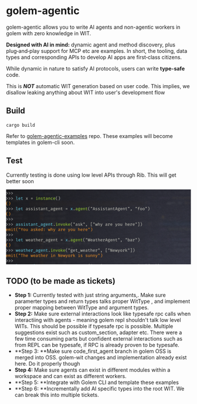 # golem-agentic

golem-agentic allows you to write AI agents and non-agentic workers in golem with zero knowledge in WIT.

**Designed with AI in mind:** dynamic agent and method discovery, plus plug‑and‑play support for MCP etc are examples. 
In short, the tooling, data types and corresponding APIs to develop AI apps are first‑class citizens.

While dynamic in nature to satisfy AI protocols, users can write **type-safe** code.

This is _**NOT**_ automatic WIT generation based on user code. This implies, we disallow leaking anything about WIT into user's development flow


## Build

```shell
cargo build
```

Refer to [golem-agentic-examples](https://github.com/golemcloud/golem-agentic-examples) repo.
These examples will become templates in golem-cli soon.

## Test

Currently testing is done using low level APIs through Rib. This will get better soon

![img.png](img.png)


## TODO (to be made as tickets)
* **Step 1:** Currently tested with just string arguments,. Make sure paramerter types and return types talks proper WitType , and implement proper mapping between WitType and argument types.
* **Step 2:** Make sure external interactions look like typesafe rpc calls when interactiing with agents - meaning golem repl shouldn't talk low level WITs. This should be possible if typesafe rpc is possible. Multiple   suggestions exist such as custom_section, adapter etc. There were a few time consuming parts but confident external interactions such as from REPL can be typesafe, if RPC is already proven to be typesafe.
* **Step 3: **Make sure code_first_agent branch in golem OSS is merged into OSS. golem-wit changes and implementation already exist here. Do it properly though
* **Step 4:** Make sure agents can exist in different modules within a workspace and can exist as different workers.
* **Step 5: **Integrate with Golem CLI and template these examples
* **Step 6: **Incrementally add AI specific types into the root WIT. We can break this into multiple tickets.
